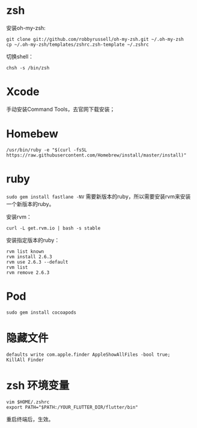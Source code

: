 # zsh

安装oh-my-zsh:

```
git clone git://github.com/robbyrussell/oh-my-zsh.git ~/.oh-my-zsh
cp ~/.oh-my-zsh/templates/zshrc.zsh-template ~/.zshrc
```

切换shell：

```
chsh -s /bin/zsh
```

# Xcode

手动安装Command Tools，去官网下载安装；

# Homebew

```
/usr/bin/ruby -e "$(curl -fsSL https://raw.githubusercontent.com/Homebrew/install/master/install)"
```

# ruby

`sudo gem install fastlane -NV` 需要新版本的ruby，所以需要安装rvm来安装一个新版本的ruby。

安装rvm：

```
curl -L get.rvm.io | bash -s stable
```

安装指定版本的ruby：

```
rvm list known
rvm install 2.6.3
rvm use 2.6.3 --default
rvm list
rvm remove 2.6.3
```

# Pod

```
sudo gem install cocoapods
```

# 隐藏文件

```
defaults write com.apple.finder AppleShowAllFiles -bool true;
KillAll Finder
```

# zsh 环境变量

```
vim $HOME/.zshrc
export PATH="$PATH:/YOUR_FLUTTER_DIR/flutter/bin"
```

重启终端后，生效。
